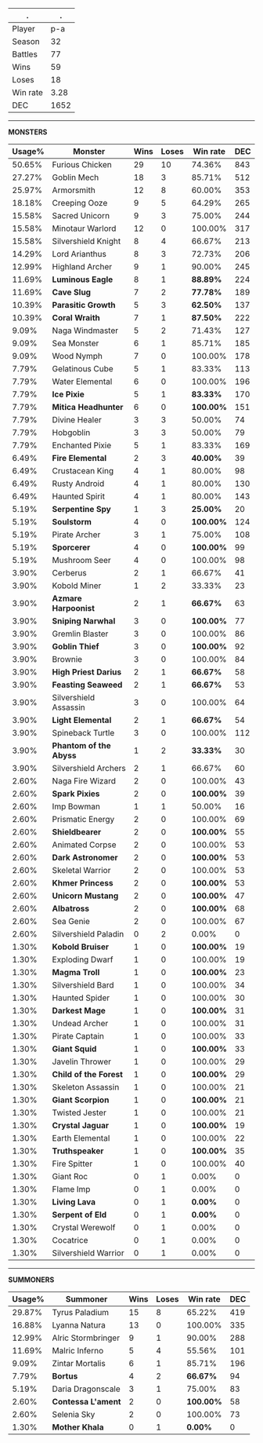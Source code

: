 .|.
|-|-
Player|p-a
Season|32
Battles|77
Wins|59
Loses|18
Win rate|3.28
DEC|1652

---
**MONSTERS**

Usage%|Monster|Wins|Loses|Win rate|DEC|
-|-|-|-|-|-|
50.65%|Furious Chicken|29|10|74.36%|843|
27.27%|Goblin Mech|18|3|85.71%|512|
25.97%|Armorsmith|12|8|60.00%|353|
18.18%|Creeping Ooze|9|5|64.29%|265|
15.58%|Sacred Unicorn|9|3|75.00%|244|
15.58%|Minotaur Warlord|12|0|100.00%|317|
15.58%|Silvershield Knight|8|4|66.67%|213|
14.29%|Lord Arianthus|8|3|72.73%|206|
12.99%|Highland Archer|9|1|90.00%|245|
11.69%|**Luminous Eagle**|8|1|**88.89%**|224|
11.69%|**Cave Slug**|7|2|**77.78%**|189|
10.39%|**Parasitic Growth**|5|3|**62.50%**|137|
10.39%|**Coral Wraith**|7|1|**87.50%**|222|
9.09%|Naga Windmaster|5|2|71.43%|127|
9.09%|Sea Monster|6|1|85.71%|185|
9.09%|Wood Nymph|7|0|100.00%|178|
7.79%|Gelatinous Cube|5|1|83.33%|113|
7.79%|Water Elemental|6|0|100.00%|196|
7.79%|**Ice Pixie**|5|1|**83.33%**|170|
7.79%|**Mitica Headhunter**|6|0|**100.00%**|151|
7.79%|Divine Healer|3|3|50.00%|74|
7.79%|Hobgoblin|3|3|50.00%|79|
7.79%|Enchanted Pixie|5|1|83.33%|169|
6.49%|**Fire Elemental**|2|3|**40.00%**|39|
6.49%|Crustacean King|4|1|80.00%|98|
6.49%|Rusty Android|4|1|80.00%|130|
6.49%|Haunted Spirit|4|1|80.00%|143|
5.19%|**Serpentine Spy**|1|3|**25.00%**|20|
5.19%|**Soulstorm**|4|0|**100.00%**|124|
5.19%|Pirate Archer|3|1|75.00%|108|
5.19%|**Sporcerer**|4|0|**100.00%**|99|
5.19%|Mushroom Seer|4|0|100.00%|98|
3.90%|Cerberus|2|1|66.67%|41|
3.90%|Kobold Miner|1|2|33.33%|23|
3.90%|**Azmare Harpoonist**|2|1|**66.67%**|63|
3.90%|**Sniping Narwhal**|3|0|**100.00%**|77|
3.90%|Gremlin Blaster|3|0|100.00%|86|
3.90%|**Goblin Thief**|3|0|**100.00%**|92|
3.90%|Brownie|3|0|100.00%|84|
3.90%|**High Priest Darius**|2|1|**66.67%**|58|
3.90%|**Feasting Seaweed**|2|1|**66.67%**|53|
3.90%|Silvershield Assassin|3|0|100.00%|64|
3.90%|**Light Elemental**|2|1|**66.67%**|54|
3.90%|Spineback Turtle|3|0|100.00%|112|
3.90%|**Phantom of the Abyss**|1|2|**33.33%**|30|
3.90%|Silvershield Archers|2|1|66.67%|60|
2.60%|Naga Fire Wizard|2|0|100.00%|43|
2.60%|**Spark Pixies**|2|0|**100.00%**|39|
2.60%|Imp Bowman|1|1|50.00%|16|
2.60%|Prismatic Energy|2|0|100.00%|69|
2.60%|**Shieldbearer**|2|0|**100.00%**|55|
2.60%|Animated Corpse|2|0|100.00%|53|
2.60%|**Dark Astronomer**|2|0|**100.00%**|53|
2.60%|Skeletal Warrior|2|0|100.00%|53|
2.60%|**Khmer Princess**|2|0|**100.00%**|53|
2.60%|**Unicorn Mustang**|2|0|**100.00%**|47|
2.60%|**Albatross**|2|0|**100.00%**|68|
2.60%|Sea Genie|2|0|100.00%|67|
2.60%|Silvershield Paladin|0|2|0.00%|0|
1.30%|**Kobold Bruiser**|1|0|**100.00%**|19|
1.30%|Exploding Dwarf|1|0|100.00%|19|
1.30%|**Magma Troll**|1|0|**100.00%**|23|
1.30%|Silvershield Bard|1|0|100.00%|34|
1.30%|Haunted Spider|1|0|100.00%|30|
1.30%|**Darkest Mage**|1|0|**100.00%**|31|
1.30%|Undead Archer|1|0|100.00%|31|
1.30%|Pirate Captain|1|0|100.00%|33|
1.30%|**Giant Squid**|1|0|**100.00%**|33|
1.30%|Javelin Thrower|1|0|100.00%|29|
1.30%|**Child of the Forest**|1|0|**100.00%**|29|
1.30%|Skeleton Assassin|1|0|100.00%|21|
1.30%|**Giant Scorpion**|1|0|**100.00%**|21|
1.30%|Twisted Jester|1|0|100.00%|21|
1.30%|**Crystal Jaguar**|1|0|**100.00%**|19|
1.30%|Earth Elemental|1|0|100.00%|22|
1.30%|**Truthspeaker**|1|0|**100.00%**|35|
1.30%|Fire Spitter|1|0|100.00%|40|
1.30%|Giant Roc|0|1|0.00%|0|
1.30%|Flame Imp|0|1|0.00%|0|
1.30%|**Living Lava**|0|1|**0.00%**|0|
1.30%|**Serpent of Eld**|0|1|**0.00%**|0|
1.30%|Crystal Werewolf|0|1|0.00%|0|
1.30%|Cocatrice|0|1|0.00%|0|
1.30%|Silvershield Warrior|0|1|0.00%|0|

---
**SUMMONERS**

Usage%|Summoner|Wins|Loses|Win rate|DEC|
-|-|-|-|-|-|
29.87%|Tyrus Paladium|15|8|65.22%|419|
16.88%|Lyanna Natura|13|0|100.00%|335|
12.99%|Alric Stormbringer|9|1|90.00%|288|
11.69%|Malric Inferno|5|4|55.56%|101|
9.09%|Zintar Mortalis|6|1|85.71%|196|
7.79%|**Bortus**|4|2|**66.67%**|94|
5.19%|Daria Dragonscale|3|1|75.00%|83|
2.60%|**Contessa L'ament**|2|0|**100.00%**|58|
2.60%|Selenia Sky|2|0|100.00%|73|
1.30%|**Mother Khala**|0|1|**0.00%**|0|
